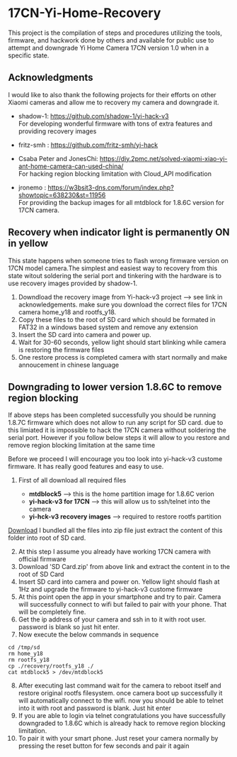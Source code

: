 # 17CN-Yi-Home-Recovery
This project is the compilation of steps and procedures utilizing the tools, firmware, and hackwork done by others and  available for public use to attempt and downgrade Yi Home Camera 17CN version 1.0 when in a specific state.


## Acknowledgments

I would like to also thank the following projects for their efforts on other Xiaomi cameras and allow me to recovery my camera and downgrade it.

* shadow-1: https://github.com/shadow-1/yi-hack-v3  
For developing wonderful firmware with tons of extra features and providing recovery images 

* fritz-smh : https://github.com/fritz-smh/yi-hack

* Csaba Peter and JonesChi: https://diy.2pmc.net/solved-xiaomi-xiao-yi-ant-home-camera-can-used-china/  
For hacking region blocking limitation with Cloud_API modification

* jronemo : https://w3bsit3-dns.com/forum/index.php?showtopic=638230&st=11956  
For providing the backup images for all mtdblock for 1.8.6C version for 17CN camera.

## Recovery when indicator light is permanently ON in yellow

This state happens when someone tries to flash wrong firmware version on 17CN model camera.The simplest and easiest way to recovery from this state witout soldering the serial port and tinkering with the hardware is to use recovery images provided by shadow-1. 

1. Downdload the recovery image from Yi-hack-v3 project --> see link in acknowledgements.
   make sure you download the correct files for 17CN camera home_y18 and rootfs_y18. 
2. Copy these files to the root of SD card which should be formated in FAT32 in a windows based system and remove any extension
3. Insert the SD card into camera and power up.
4. Wait for 30-60 seconds, yellow light should start blinking while camera is restoring the firmware files
5. One restore process is completed camera with start normally and make annoucement in chinese language 

## Downgrading to lower version 1.8.6C to remove region blocking
If above steps has been completed successfully you should be running 1.8.7C firmware which does not allow to run any script for SD card. due to this limiated it is impossible to hack the 17CN camera without soldering the serial port. However if you follow below steps it will allow to you restore and remove region blocking limitation at the same time

Before we proceed I will encourage you too look into yi-hack-v3 custome firmware. It has really good features and easy to use.

1. First of all download all required files 

   - **mtdblock5**    --> this is the home partition image for 1.8.6C verion 
   - **yi-hack-v3 for 17CN** --> this will allow us to ssh/telnet into the camera
   - **yi-hck-v3 recovery images** --> required to restore rootfs partition

[Download](https://github.com/naveednajam/17CN-Yi-Home-Recovery/blob/master/CopytoSDcard.zip?raw=true)
I bundled all the files into zip file just extract the content of this folder into root of SD card.

2. At this step I assume you already have working 17CN camera with official firmware 
3. Download 'SD Card.zip' from above link and extract the content in to the root of SD Card
6. Insert SD card into camera and power on. Yellow light should flash at 1Hz and upgrade the firmware to yi-hack-v3 custome firmware
7. At this point open the app in your smartphone and try to pair. Camera will successfully connect to wifi but failed to pair with your phone. That will be completely fine. 
8. Get the ip address of your camera and ssh in to it with root user. password is blank so just hit enter.
9. Now execute the below commands in sequence

```
cd /tmp/sd
rm home_y18
rm rootfs_y18
cp ./recovery/rootfs_y18 ./
cat mtdblock5 > /dev/mtdblock5
```

8. After executing last command wait for the camera to reboot itself and restore original rootfs filesystem.
once camera boot up successfully it will automatically connect to the wifi. now you should be able to telnet into it with root and password is blank. Just hit enter
9. If you are able to login via telnet congratulations you have successfully downgraded to 1.8.6C which is already hack to remove region blocking limitation. 
10. To pair it with your smart phone. Just reset your camera normally by pressing the reset button for few seconds and pair it again
